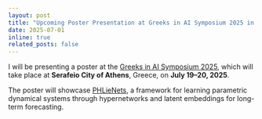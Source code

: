 ```yaml
---
layout: post  
title: "Upcoming Poster Presentation at Greeks in AI Symposium 2025 in Athens"  
date: 2025-07-01  
inline: true  
related_posts: false  
---
```


I will be presenting a poster at the [Greeks in AI Symposium 2025](https://www.greeksin.ai), which will take place at **Serafeio City of Athens**, Greece, on **July 19–20, 2025**.  

The poster will showcase [PHLieNets](https://arxiv.org/abs/2506.19609), a framework for learning parametric dynamical systems through hypernetworks and latent embeddings for long-term forecasting.  
